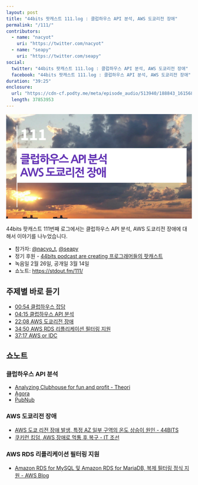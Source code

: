 ```yaml
---
layout: post
title: "44bits 팟캐스트 111.log : 클럽하우스 API 분석, AWS 도쿄리전 장애"
permalink: "/111/"
contributors: 
  - name: "nacyot"
    uri: "https://twitter.com/nacyot"
  - name: "seapy"
    uri: "https://twitter.com/seapy"
social:
  twitter: "44bits 팟캐스트 111.log : 클럽하우스 API 분석, AWS 도쿄리전 장애"
  facebook: "44bits 팟캐스트 111.log : 클럽하우스 API 분석, AWS 도쿄리전 장애"
duration: "39:25"
enclosure:
  url: "https://cdn-cf.podty.me/meta/episode_audio/513940/188843_1615688499068.mp3"
  length: 37853953
---
```


![](https://github.com/44bits/stdout.fm/raw/master/_posts/images/44bits-111-log.png)

44bits 팟캐스트 111번째 로그에서는 클럽하우스 API 분석, AWS 도쿄리전 장애에 대해서 이야기를 나누었습니다.

* 참가자: [@nacyo_t][nac], [@seapy][sea]
* 정기 후원 - [44bits podcast are creating 프로그래머들의 팟캐스트](https://www.patreon.com/44bits_podcast)
* 녹음일 2월 26일, 공개일 3월 14일
* 쇼노트: https://stdout.fm/111/

[nac]: https://twitter.com/nacyo_t
[sea]: https://twitter.com/seapy


## 주제별 바로 듣기
* <a href="#" onclick="jumpPlayer(54.0); return false;">00:54 클럽하우스 잡담</a>
* <a href="#" onclick="jumpPlayer(255.0); return false;">04:15 클럽하우스 API 분석</a>
* <a href="#" onclick="jumpPlayer(1328.0); return false;">22:08 AWS 도쿄리전 장애</a>
* <a href="#" onclick="jumpPlayer(2090.0); return false;">34:50 AWS RDS 리플리케이션 필터링 지원</a>
* <a href="#" onclick="jumpPlayer(2237.0); return false;">37:17 AWS or IDC</a>


## 쇼노트

### 클럽하우스 API 분석

* [Analyzing Clubhouse for fun and profit - Theori](https://theori.io/research/korean/analyzing-clubhouse/)
* [Agora](https://www.agora.io/en/)
* [PubNub](https://www.pubnub.com/)

### AWS 도쿄리전 장애

* [AWS 도쿄 리전 장애 발생, 특정 AZ 일부 구역의 온도 상승이 원인 - 44BITS](https://www.44bits.io/ko/post/news--2021-02-20-aws-ap-northeast-1-outage)
* [쿠키런 킹덤, AWS 장애로 먹통 후 복구 - IT 조선](http://it.chosun.com/site/data/html_dir/2021/02/21/2021022100184.html)

### AWS RDS 리플리케이션 필터링 지원

* [Amazon RDS for MySQL 및 Amazon RDS for MariaDB, 복제 필터링 정식 지원 - AWS Blog](https://aws.amazon.com/ko/about-aws/whats-new/2021/02/amazon-rds-mysql-mariadb-support-replication-filtering/)
